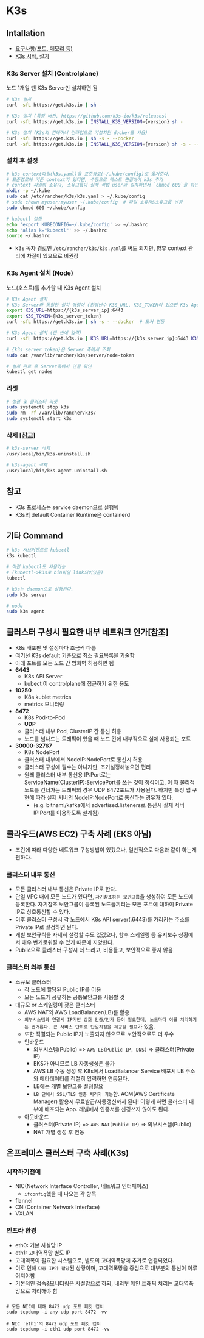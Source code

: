 # K3s

## Intallation

- [요구사항(포트, 메모리 등)](https://docs.k3s.io/installation/requirements)
- [K3s 시작, 설치](https://docs.k3s.io/quick-start)

### K3s Server 설치 (Controlplane)

노드 1개일 땐 K3s Server만 설치하면 됨

```sh
# K3s 설치
curl -sfL https://get.k3s.io | sh -

# K3s 설치 (특정 버전, https://github.com/k3s-io/k3s/releases)
curl -sfL https://get.k3s.io | INSTALL_K3S_VERSION={version} sh -

# K3s 설치 (K3s의 컨테이너 런타임으로 기설치된 docker를 사용)
curl -sfL https://get.k3s.io | sh -s - --docker
curl -sfL https://get.k3s.io | INSTALL_K3S_VERSION={version} sh -s - --docker
```

### 설치 후 설정

```sh
# k3s context파일(k3s.yaml)을 표준경로(~/.kube/config)로 옮겨준다.
# 표준경로에 기존 context가 있다면, 수동으로 텍스트 편집하여 k3s 추가 
# context 파일의 소유자, 소유그룹이 실제 작업 user와 일치하면서 `chmod 600`을 하면 warning, permission denied 없이 사용가능
mkdir -p ~/.kube
sudo cat /etc/rancher/k3s/k3s.yaml > ~/.kube/config
# sudo chown myuser:myuser ~/.kube/config  # 파일 소유자&소유그룹 변경
sudo chmod 600 ~/.kube/config

# kubectl 설정
echo 'export KUBECONFIG=~/.kube/config' >> ~/.bashrc
echo 'alias k="kubectl"' >> ~/.bashrc
source ~/.bashrc
```

- k3s 독자 경로인 `/etc/rancher/k3s/k3s.yaml`를 써도 되지만, 향후 context 관리에 차질이 있으므로 비권장

### K3s Agent 설치 (Node)

노드(호스트)를 추가할 때 K3s Agent 설치

```sh
# K3s Agent 설치
# K3s Server와 동일한 설치 명령어 (환경변수 K3S_URL, K3S_TOKEN이 있으면 K3s Agent가 설치되는 구조)
export K3S_URL=https://{k3s_server_ip}:6443
export K3S_TOKEN={k3s_server_token}
curl -sfL https://get.k3s.io | sh -s - --docker  # 도커 연동

# K3s Agent 설치 (한 번에 입력)
curl -sfL https://get.k3s.io | K3S_URL=https://{k3s_server_ip}:6443 K3S_TOKEN={k3s_server_token} sh -

# {k3s_server_token}은 Server 측에서 조회
sudo cat /var/lib/rancher/k3s/server/node-token

# 설치 완료 후 Server측에서 연결 확인
kubectl get nodes
```

### 리셋

```sh
# 설정 및 클러스터 리셋
sudo systemctl stop k3s
sudo rm -rf /var/lib/rancher/k3s/
sudo systemctl start k3s
```

### 삭제 [[참고]](https://docs.k3s.io/installation/uninstall)

```sh
# k3s-server 삭제
/usr/local/bin/k3s-uninstall.sh

# k3s-agent 삭제
/usr/local/bin/k3s-agent-uninstall.sh
```

## 참고

- K3s 프로세스는 service daemon으로 실행됨
- K3s의 default Container Runtime은 containerd

## 기타 Command

```sh
# k3s 서브커맨드로 kubectl
k3s kubectl

# 직접 kubectl도 사용가능
# (kubectl->k3s로 bin파일 link되어있음)
kubectl
```

```sh
# k3s는 daemon으로 실행된다.
sudo k3s server

# node
sudo k3s agent
```

## 클러스터 구성시 필요한 내부 네트워크 인가[[참조]](https://docs.k3s.io/installation/requirements#inbound-rules-for-k3s-nodes)

- K8s 배포판 및 설정마다 조금씩 다름
- 여기선 K3s default 기준으로 최소 필요목록을 기술함
- 아래 포트를 모든 노드 간 방화벽 허용하면 됨
- **6443**
  - K8s API Server
  - kubectl이 controlplane에 접근하기 위한 용도
- **10250**
  - K8s kublet metrics
  - metrics 모니터링
- **8472**
  - K8s Pod-to-Pod
  - **UDP**
  - 클러스터 내부 Pod, ClusterIP 간 통신 허용
  - 노드를 넘나드는 트래픽이 있을 때 노드 간에 내부적으로 실제 사용되는 포트
- **30000-32767**
  - K8s NodePort
  - 클러스터 내부에서 NodeIP:NodePort로 통신시 허용
  - 클러스터 구성에 필수는 아니지만, 초기설정해놓으면 편리
  - 원래 클러스터 내부 통신용 IP:Port로는 ServiceName(ClusterIP):ServicePort를 쓰는 것이 정석이고, 이 때 물리적 노드를 건너가는 트래픽의 경우 UDP 8472포트가 사용된다. 하지만 특정 앱 구현에 따라 실제 서버의 NodeIP:NodePort로 통신하는 경우가 있다.
    - (e.g. bitnami/kafka에서 advertised.listeners로 통신시 실제 서버IP:Port를 이용하도록 설계됨)

## 클라우드(AWS EC2) 구축 사례 (EKS 아님)

- 조건에 따라 다양한 네트워크 구성방법이 있겠으나, 일반적으로 다음과 같이 하는게 편하다.

### 클러스터 내부 통신

- 모든 클러스터 내부 통신은 Private IP로 한다.
- 단일 VPC 내에 모든 노드가 있다면, `자기참조하는 보안그룹`을 생성하여 모든 노드에 등록한다. 자기참조 보안그룹이 등록된 노드들끼리는 모든 포트에 대하여 Private IP로 상호통신할 수 있다.
- 이후 클러스터 구성시 각 노드에서 K8s API server(:6443)를 가리키는 주소를 Private IP로 설정하면 된다.
- 개별 보안규칙을 자세히 설정할 수도 있겠으나, 향후 스케일링 등 유지보수 상황에서 매우 번거로워질 수 있기 때문에 지양한다.
- Public으로 클러스터 구성시 더 느리고, 비용들고, 보안적으로 좋지 않음

### 클러스터 외부 통신

- 소규모 클러스터
  - 각 노드에 할당된 Public IP를 이용
  - 모든 노드가 공유하는 공통보안그룹 사용할 것
- 대규모 or 스케일링이 잦은 클러스터
  - AWS NAT와 AWS LoadBalancer(LB)를 활용
  - `외부시스템과 연결시 IP기반 상호 인증/인가 등이 필요한데, 노드마다 이를 처리하기는 번거롭다. 큰 서비스 단위로 단일지점을 제공할 필요`가 있음.
  - 또한 직결되는 Public IP가 노출되지 않으므로 보안적으로도 더 우수
  - 인바운드
    - 외부시스템(Public) => `AWS LB(Public IP, DNS)` => 클러스터(Private IP)
    - EKS가 아니므로 LB 자동생성은 불가
    - AWS LB 수동 생성 후 K8s에서 LoadBalancer Service 배포시 LB 주소와 메타데이터를 적절히 입력하면 연동된다.
    - LB에는 개별 보안그룹 설정필요
    - `LB 단에서 SSL/TLS 인증 처리가 가능`함. ACM(AWS Certificate Manager) 활용시 무료발급/자동갱신까지 된다! 이렇게 하면 클러스터 내부에 배포되는 App. 레벨에서 인증서를 신경쓰지 않아도 된다.
  - 아웃바운드
    - 클러스터(Private IP) => `AWS NAT(Public IP)` => 외부시스템(Public)
    - NAT 개별 생성 후 연동

## 온프레미스 클러스터 구축 사례(K3s)

### 시작하기전에

- NIC(Network Interface Controller, 네트워크 인터페이스)
  - `ifconfig`했을 때 나오는 각 항목
- flannel
- CNI(Container Network Interface)
- VXLAN

### 인프라 환경

- eth0: 기본 사설망 IP
- eth1: 고대역폭망 별도 IP
- 고대역폭이 필요한 시스템으로, 별도의 고대역폭망에 추가로 연결되었다.
- 이로 인해 `다중 IP가 할당`된 상황이며, 고대역폭망을 중심으로 대부분의 통신이 이루어져야함
- 기본적인 접속&모니터링은 사설망으로 하되, 내외부 메인 트래픽 처리는 고대역폭망으로 처리해야 함


### 

```
# 모든 NIC에 대해 8472 udp 포트 패킷 캡처
sudo tcpdump -i any udp port 8472 -vv

# NIC 'eth1'의 8472 udp 포트 패킷 캡처
sudo tcpdump -i eth1 udp port 8472 -vv
```